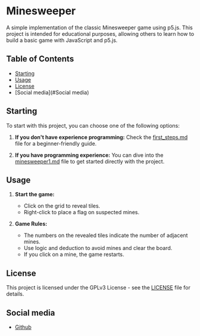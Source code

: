 # Minesweeper

A simple implementation of the classic Minesweeper game using p5.js. This project is intended for educational purposes, allowing others to learn how to build a basic game with JavaScript and p5.js.

## Table of Contents

- [Starting](#starting)
- [Usage](#usage)
- [License](#license)
- [Social media](#Social media)

## Starting

To start with this project, you can choose one of the following options:

1. **If you don't have experience programming:**
    Check the [first_steps.md](first_steps.md) file for a beginner-friendly guide.
   
2. **If you have programming experience:**
    You can dive into the [minesweeper1.md](minesweeper1.md) file to get started directly with the project.

## Usage

1. **Start the game:**
    - Click on the grid to reveal tiles.
    - Right-click to place a flag on suspected mines.

2. **Game Rules:**
    - The numbers on the revealed tiles indicate the number of adjacent mines.
    - Use logic and deduction to avoid mines and clear the board.
    - If you click on a mine, the game restarts.

## License

This project is licensed under the GPLv3 License - see the [LICENSE](LICENSE) file for details.

## Social media

- [Github](https://github.com/Robyy54)
